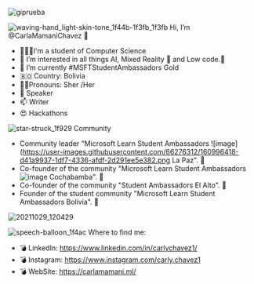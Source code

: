 
![giprueba](https://user-images.githubusercontent.com/66276312/156309630-25393ed6-9ba1-4f91-b0c7-afb84b8090de.gif)

![waving-hand_light-skin-tone_1f44b-1f3fb_1f3fb](https://user-images.githubusercontent.com/66276312/156313699-fac8a08f-a803-4387-a911-f2b5644929c9.png)
 Hi, I’m @CarlaMamaniChavez 🚀
 
- 👩🏼‍💻I'm a student of Computer Science 
- 👀 I’m interested in all things AI, Mixed Reality 🥽 and Low code.🦾
- 🌱 I’m currently #MSFTStudentAmbassadors Gold
- 🇧🇴 Country: Bolivia
- 🙋‍♀️Pronouns: Sher /Her
- 💞️ Speaker
- 📫 Writer
- 😍 Hackathons

![star-struck_1f929](https://user-images.githubusercontent.com/66276312/156313568-3afb93f0-b61f-488c-a2c2-1a4d37d29445.png)
Community
- Community leader "Microsoft Learn Student Ambassadors ![image](https://user-images.githubusercontent.com/66276312/160996418-d41a9937-1df7-4336-afdf-2d291ee5e382.png La Paz". 🥳
-  Co-founder of the community "Microsoft Learn Student Ambassadors ![image](https://user-images.githubusercontent.com/66276312/160996449-9c031422-400d-44bf-9a68-eba7c5497d05.png)
 Cochabamba". 🥳
-  Co-founder of the community "Student Ambassadors El Alto". 🥳
-  Founder of the student community "Microsoft Learn Student Ambassadors Bolivia". 🥳

![20211029_120429](https://user-images.githubusercontent.com/66276312/156311841-3e48427c-27c0-4341-b547-e3bde1e5c9d1.jpg)

![speech-balloon_1f4ac](https://user-images.githubusercontent.com/66276312/156313761-c3450b00-6b50-4eac-b422-dcda9593e66c.png)
 Where to find me:
- 💣 LinkedIn: https://www.linkedin.com/in/carlychavez1/ 
- 💣 Instagram: https://www.instagram.com/carly.chavez1
- 💣 WebSite: https://carlamamani.ml/ 
<!---
CarlaMamaniChavez/CarlaMamaniChavez is a ✨ special ✨ repository because its `README.md` (this file) appears on your GitHub profile.
You can click the Preview link to take a look at your changes.
--->
